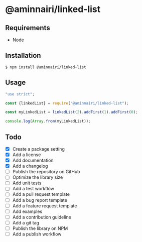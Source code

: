 # @aminnairi/linked-list

## Requirements

- Node

## Installation

```console
$ npm install @aminnairi/linked-list
```

## Usage

```javascript
"use strict";

const {linkedList} = require("@aminnairi/linked-list");

const myLinkedList = linkedList(2).addFirst(1).addFirst(0);

console.log(Array.from(myLinkedList));
```

## Todo

- [x] Create a package setting
- [x] Add a license
- [x] Add documentation
- [x] Add a changelog
- [ ] Publish the repository on GitHub
- [ ] Optimize the library size
- [ ] Add unit tests
- [ ] Add a test workflow
- [ ] Add a pull request template
- [ ] Add a bug report template
- [ ] Add a feature request template
- [ ] Add examples
- [ ] Add a contribution guideline
- [ ] Add a git tag
- [ ] Publish the library on NPM
- [ ] Add a publish workflow
